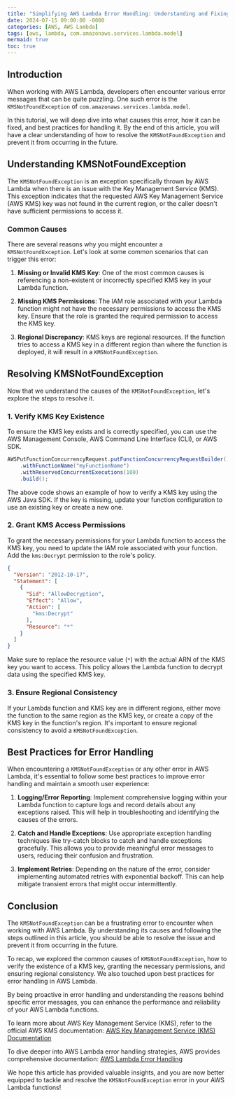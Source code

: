 ```yaml
---
title: "Simplifying AWS Lambda Error Handling: Understanding and Fixing KMSNotFoundException"
date: 2024-07-15 09:00:00 -0000
categories: [AWS, AWS Lambda]
tags: [aws, lambda, com.amazonaws.services.lambda.model]
mermaid: true
toc: true
---
```



## Introduction
When working with AWS Lambda, developers often encounter various error messages that can be quite puzzling. One such error is the `KMSNotFoundException` of `com.amazonaws.services.lambda.model`.

In this tutorial, we will deep dive into what causes this error, how it can be fixed, and best practices for handling it. By the end of this article, you will have a clear understanding of how to resolve the `KMSNotFoundException` and prevent it from occurring in the future.

## Understanding KMSNotFoundException
The `KMSNotFoundException` is an exception specifically thrown by AWS Lambda when there is an issue with the Key Management Service (KMS). This exception indicates that the requested AWS Key Management Service (AWS KMS) key was not found in the current region, or the caller doesn't have sufficient permissions to access it.

### Common Causes
There are several reasons why you might encounter a `KMSNotFoundException`. Let's look at some common scenarios that can trigger this error:

1. **Missing or Invalid KMS Key**: One of the most common causes is referencing a non-existent or incorrectly specified KMS key in your Lambda function.

2. **Missing KMS Permissions**: The IAM role associated with your Lambda function might not have the necessary permissions to access the KMS key. Ensure that the role is granted the required permission to access the KMS key.

3. **Regional Discrepancy**: KMS keys are regional resources. If the function tries to access a KMS key in a different region than where the function is deployed, it will result in a `KMSNotFoundException`.

## Resolving KMSNotFoundException
Now that we understand the causes of the `KMSNotFoundException`, let's explore the steps to resolve it.

### 1. Verify KMS Key Existence
To ensure the KMS key exists and is correctly specified, you can use the AWS Management Console, AWS Command Line Interface (CLI), or AWS SDK.

```java
AWSPutFunctionConcurrencyRequest.putFunctionConcurrencyRequestBuilder()
    .withFunctionName("myFunctionName")
    .withReservedConcurrentExecutions(100)
    .build();
```

The above code shows an example of how to verify a KMS key using the AWS Java SDK. If the key is missing, update your function configuration to use an existing key or create a new one.

### 2. Grant KMS Access Permissions
To grant the necessary permissions for your Lambda function to access the KMS key, you need to update the IAM role associated with your function. Add the `kms:Decrypt` permission to the role's policy.

```json
{
  "Version": "2012-10-17",
  "Statement": [
    {
      "Sid": "AllowDecryption",
      "Effect": "Allow",
      "Action": [
        "kms:Decrypt"
      ],
      "Resource": "*"
    }
  ]
}
```

Make sure to replace the resource value (`*`) with the actual ARN of the KMS key you want to access. This policy allows the Lambda function to decrypt data using the specified KMS key.

### 3. Ensure Regional Consistency
If your Lambda function and KMS key are in different regions, either move the function to the same region as the KMS key, or create a copy of the KMS key in the function's region. It's important to ensure regional consistency to avoid a `KMSNotFoundException`.

## Best Practices for Error Handling
When encountering a `KMSNotFoundException` or any other error in AWS Lambda, it's essential to follow some best practices to improve error handling and maintain a smooth user experience:

1. **Logging/Error Reporting**: Implement comprehensive logging within your Lambda function to capture logs and record details about any exceptions raised. This will help in troubleshooting and identifying the causes of the errors.

2. **Catch and Handle Exceptions**: Use appropriate exception handling techniques like try-catch blocks to catch and handle exceptions gracefully. This allows you to provide meaningful error messages to users, reducing their confusion and frustration.

3. **Implement Retries**: Depending on the nature of the error, consider implementing automated retries with exponential backoff. This can help mitigate transient errors that might occur intermittently.

## Conclusion
The `KMSNotFoundException` can be a frustrating error to encounter when working with AWS Lambda. By understanding its causes and following the steps outlined in this article, you should be able to resolve the issue and prevent it from occurring in the future.

To recap, we explored the common causes of `KMSNotFoundException`, how to verify the existence of a KMS key, granting the necessary permissions, and ensuring regional consistency. We also touched upon best practices for error handling in AWS Lambda.

By being proactive in error handling and understanding the reasons behind specific error messages, you can enhance the performance and reliability of your AWS Lambda functions.

To learn more about AWS Key Management Service (KMS), refer to the official AWS KMS documentation: [AWS Key Management Service (KMS) Documentation](https://docs.aws.amazon.com/kms)

To dive deeper into AWS Lambda error handling strategies, AWS provides comprehensive documentation: [AWS Lambda Error Handling](https://docs.aws.amazon.com/lambda/latest/dg/functions-reservedevents.html#error-handling)

We hope this article has provided valuable insights, and you are now better equipped to tackle and resolve the `KMSNotFoundException` error in your AWS Lambda functions!
